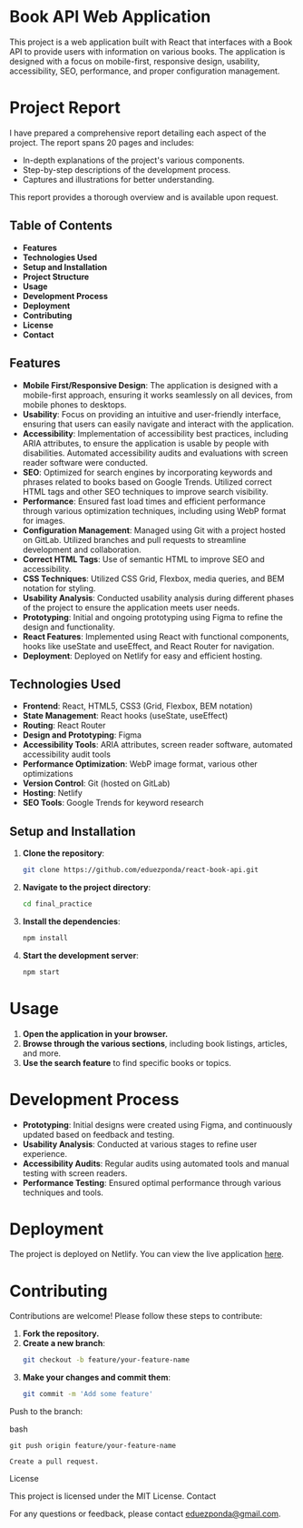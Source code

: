 # Book API Web Application

This project is a web application built with React that interfaces with a Book API to provide users with information on various books. The application is designed with a focus on mobile-first, responsive design, usability, accessibility, SEO, performance, and proper configuration management.

# Project Report

I have prepared a comprehensive report detailing each aspect of the project. The report spans 20 pages and includes:

- In-depth explanations of the project's various components.
- Step-by-step descriptions of the development process.
- Captures and illustrations for better understanding.

This report provides a thorough overview and is available upon request.

## Table of Contents
- **Features**
- **Technologies Used**
- **Setup and Installation**
- **Project Structure**
- **Usage**
- **Development Process**
- **Deployment**
- **Contributing**
- **License**
- **Contact**

## Features
- **Mobile First/Responsive Design**: The application is designed with a mobile-first approach, ensuring it works seamlessly on all devices, from mobile phones to desktops.
- **Usability**: Focus on providing an intuitive and user-friendly interface, ensuring that users can easily navigate and interact with the application.
- **Accessibility**: Implementation of accessibility best practices, including ARIA attributes, to ensure the application is usable by people with disabilities. Automated accessibility audits and evaluations with screen reader software were conducted.
- **SEO**: Optimized for search engines by incorporating keywords and phrases related to books based on Google Trends. Utilized correct HTML tags and other SEO techniques to improve search visibility.
- **Performance**: Ensured fast load times and efficient performance through various optimization techniques, including using WebP format for images.
- **Configuration Management**: Managed using Git with a project hosted on GitLab. Utilized branches and pull requests to streamline development and collaboration.
- **Correct HTML Tags**: Use of semantic HTML to improve SEO and accessibility.
- **CSS Techniques**: Utilized CSS Grid, Flexbox, media queries, and BEM notation for styling.
- **Usability Analysis**: Conducted usability analysis during different phases of the project to ensure the application meets user needs.
- **Prototyping**: Initial and ongoing prototyping using Figma to refine the design and functionality.
- **React Features**: Implemented using React with functional components, hooks like useState and useEffect, and React Router for navigation.
- **Deployment**: Deployed on Netlify for easy and efficient hosting.

## Technologies Used
- **Frontend**: React, HTML5, CSS3 (Grid, Flexbox, BEM notation)
- **State Management**: React hooks (useState, useEffect)
- **Routing**: React Router
- **Design and Prototyping**: Figma
- **Accessibility Tools**: ARIA attributes, screen reader software, automated accessibility audit tools
- **Performance Optimization**: WebP image format, various other optimizations
- **Version Control**: Git (hosted on GitLab)
- **Hosting**: Netlify
- **SEO Tools**: Google Trends for keyword research

## Setup and Installation
1. **Clone the repository**:
    ```bash
    git clone https://github.com/eduezponda/react-book-api.git
    ```
2. **Navigate to the project directory**:
    ```bash
    cd final_practice
    ```
3. **Install the dependencies**:
    ```bash
    npm install
    ```
4. **Start the development server**:
    ```bash
    npm start
    ```
# Usage
1. **Open the application in your browser.**
2. **Browse through the various sections**, including book listings, articles, and more.
3. **Use the search feature** to find specific books or topics.

# Development Process
- **Prototyping**: Initial designs were created using Figma, and continuously updated based on feedback and testing.
- **Usability Analysis**: Conducted at various stages to refine user experience.
- **Accessibility Audits**: Regular audits using automated tools and manual testing with screen readers.
- **Performance Testing**: Ensured optimal performance through various techniques and tools.

# Deployment
The project is deployed on Netlify. You can view the live application [here](https://bookrealm2024.netlify.app/).

# Contributing
Contributions are welcome! Please follow these steps to contribute:
1. **Fork the repository.**
2. **Create a new branch**:
    ```bash
    git checkout -b feature/your-feature-name
    ```
3. **Make your changes and commit them**:
    ```bash
    git commit -m 'Add some feature'
    ```

Push to the branch:

bash

    git push origin feature/your-feature-name

    Create a pull request.

License

This project is licensed under the MIT License.
Contact

For any questions or feedback, please contact eduezponda@gmail.com.
